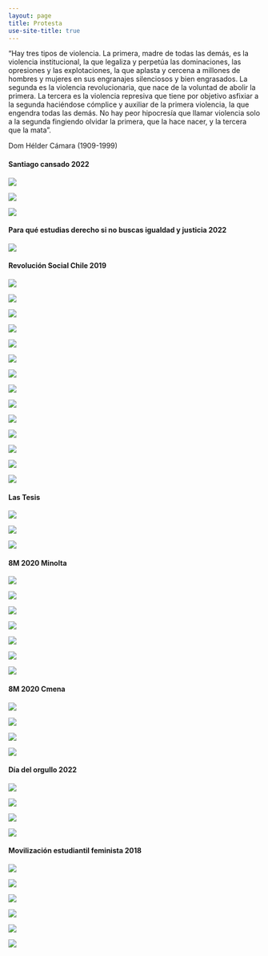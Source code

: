```yaml
---
layout: page
title: Protesta
use-site-title: true
---
```


“Hay tres tipos de violencia. La primera, madre de todas las demás, es la violencia institucional, la que legaliza y perpetúa las dominaciones, las opresiones y las explotaciones, la que aplasta y cercena a millones de hombres y mujeres en sus engranajes silenciosos y bien engrasados. La segunda es la violencia revolucionaria, que nace de la voluntad de abolir la primera. La tercera es la violencia represiva que tiene por objetivo asfixiar a la segunda haciéndose cómplice y auxiliar de la primera violencia, la que engendra todas las demás. No hay peor hipocresía que llamar violencia solo a la segunda fingiendo olvidar la primera, que la hace nacer, y la tercera que la mata”. 

Dom Hélder Cámara (1909-1999)

#### Santiago cansado 2022

![](/img/fotografia/cansado_1.jpg)

![](/img/fotografia/cansado_2.jpg)

![](/img/fotografia/cansado_3.jpg)

#### Para qué estudias derecho si no buscas igualdad y justicia 2022

![](/img/fotografia/Pride_1.jpg)

#### Revolución Social Chile 2019

![](/img/fotografia/8_1.JPG)

![](/img/fotografia/8_2.JPG)

![](/img/fotografia/8_3.JPG)

![](/img/fotografia/8_4.JPG)

![](/img/fotografia/8_5.JPG)

![](/img/fotografia/10_1.JPG)

![](/img/fotografia/10_2.JPG)

![](/img/fotografia/10_3.JPG)

![](/img/fotografia/10_4.JPG)

![](/img/fotografia/rev_1.JPG)

![](/img/fotografia/rev_2.JPG)

![](/img/fotografia/rev_3.JPG)

![](/img/fotografia/rev_4.JPG)

![](/img/fotografia/rev_5.JPG)

#### Las Tesis

![](/img/fotografia/rev_6.JPG)

![](/img/fotografia/tesis2.JPG)

![](/img/fotografia/tesis.JPG)

#### 8M 2020 Minolta

![](/img/fotografia/8M_1.JPG)

![](/img/fotografia/8M_2.JPG)

![](/img/fotografia/8M_3.JPG)

![](/img/fotografia/8M_4.JPG)

![](/img/fotografia/8M_5.JPG)

![](/img/fotografia/8M_6.JPG)

![](/img/fotografia/8M_7.JPG)

#### 8M 2020 Cmena

![](/img/fotografia/8M_8.jpg)

![](/img/fotografia/8M_9.jpg)

![](/img/fotografia/8M_10.jpg)

![](/img/fotografia/8M_11.jpg)


#### Día del orgullo 2022

![](/img/fotografia/Pride_3.jpg)

![](/img/fotografia/Pride_2.jpg)

![](/img/fotografia/Pride_4.jpg)

![](/img/fotografia/Pride_5.jpg)

#### Movilización estudiantil feminista 2018

![](/img/fotografia/fem_1.JPG)

![](/img/fotografia/fem_2.JPG)

![](/img/fotografia/fem_3.JPG)

![](/img/fotografia/fem_4.JPG)

![](/img/fotografia/fem_5.JPG)

![](/img/fotografia/fem_6.JPG)
